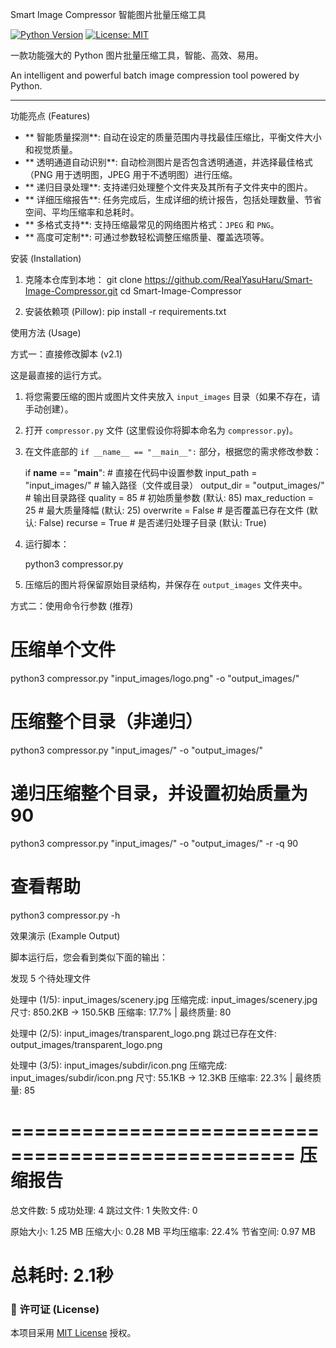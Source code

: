 Smart Image Compressor 智能图片批量压缩工具

[![Python Version](https://img.shields.io/badge/python-3.6%2B-blue.svg)](https://www.python.org/)
[![License: MIT](https://img.shields.io/badge/License-MIT-yellow.svg)](https://opensource.org/licenses/MIT)

一款功能强大的 Python 图片批量压缩工具，智能、高效、易用。

An intelligent and powerful batch image compression tool powered by Python.

---

功能亮点 (Features)

*   ** 智能质量探测**: 自动在设定的质量范围内寻找最佳压缩比，平衡文件大小和视觉质量。
*   ** 透明通道自动识别**: 自动检测图片是否包含透明通道，并选择最佳格式（PNG 用于透明图，JPEG 用于不透明图）进行压缩。
*   ** 递归目录处理**: 支持递归处理整个文件夹及其所有子文件夹中的图片。
*   ** 详细压缩报告**: 任务完成后，生成详细的统计报告，包括处理数量、节省空间、平均压缩率和总耗时。
*   ** 多格式支持**: 支持压缩最常见的网络图片格式：`JPEG` 和 `PNG`。
*   ** 高度可定制**: 可通过参数轻松调整压缩质量、覆盖选项等。

安装 (Installation)

1.  克隆本仓库到本地：
    git clone https://github.com/RealYasuHaru/Smart-Image-Compressor.git
    cd Smart-Image-Compressor

2.  安装依赖项 (Pillow):
    pip install -r requirements.txt
  
使用方法 (Usage)

方式一：直接修改脚本 (v2.1)

这是最直接的运行方式。

1.  将您需要压缩的图片或图片文件夹放入 `input_images` 目录（如果不存在，请手动创建）。
2.  打开 `compressor.py` 文件 (这里假设你将脚本命名为 `compressor.py`)。
3.  在文件底部的 `if __name__ == "__main__":` 部分，根据您的需求修改参数：

    if __name__ == "__main__":
        # 直接在代码中设置参数
        input_path = "input_images/"  # 输入路径（文件或目录）
        output_dir = "output_images/"    # 输出目录路径
        quality = 85              # 初始质量参数 (默认: 85)
        max_reduction = 25        # 最大质量降幅 (默认: 25)
        overwrite = False         # 是否覆盖已存在文件 (默认: False)
        recurse = True            # 是否递归处理子目录 (默认: True)


4.  运行脚本：

    python3 compressor.py

5.  压缩后的图片将保留原始目录结构，并保存在 `output_images` 文件夹中。

方式二：使用命令行参数 (推荐)

# 压缩单个文件
python3 compressor.py "input_images/logo.png" -o "output_images/"

# 压缩整个目录（非递归）
python3 compressor.py "input_images/" -o "output_images/"

# 递归压缩整个目录，并设置初始质量为90
python3 compressor.py "input_images/" -o "output_images/" -r -q 90

# 查看帮助
python3 compressor.py -h


效果演示 (Example Output)

脚本运行后，您会看到类似下面的输出：

发现 5 个待处理文件

处理中 (1/5): input_images/scenery.jpg
压缩完成: input_images/scenery.jpg
尺寸: 850.2KB → 150.5KB
压缩率: 17.7% | 最终质量: 80

处理中 (2/5): input_images/transparent_logo.png
跳过已存在文件: output_images/transparent_logo.png

处理中 (3/5): input_images/subdir/icon.png
压缩完成: input_images/subdir/icon.png
尺寸: 55.1KB → 12.3KB
压缩率: 22.3% | 最终质量: 85

==================================================
压缩报告
==================================================
总文件数:   5
成功处理:   4
跳过文件:   1
失败文件:   0

原始大小:  1.25 MB
压缩大小:  0.28 MB
平均压缩率: 22.4%
节省空间:  0.97 MB

总耗时:    2.1秒
==================================================

### 📄 许可证 (License)

本项目采用 [MIT License](LICENSE) 授权。
